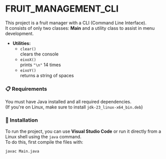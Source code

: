 # FRUIT_MANAGEMENT_CLI

This project is a fruit manager with a CLI (Command Line Interface).  
It consists of only two classes: **Main** and a utility class to assist in menu development.

- **Utilities:**  
  - `clear()`  
    clears the console  
  - `eixoX()`  
    prints `"\n"` 14 times  
  - `eixoY()`  
    returns a string of spaces  

### 📋 Requirements

You must have Java installed and all required dependencies.  
(If you're on Linux, make sure to install `jdk-23_linux-x64_bin.deb`)

### 🔧 Installation

To run the project, you can use **Visual Studio Code** or run it directly from a Linux shell using the `java` command.  
To do this, first compile the files with:

```bash
javac Main.java
